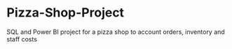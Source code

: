 # Pizza-Shop-Project
SQL and Power BI project for a pizza shop to account orders, inventory and staff costs
